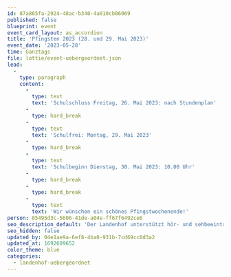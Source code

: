 ```yaml
---
id: 87a865fa-2924-48ac-b340-4a010cb06069
published: false
blueprint: event
event_card_layout: as_accordion
title: 'Pfingsten 2023 (28. und 29. Mai 2023)'
event_date: '2023-05-28'
time: Ganztags
file: lottie/event-uebergeordnet.json
lead:
  -
    type: paragraph
    content:
      -
        type: text
        text: 'Schulschluss Freitag, 26. Mai 2023: nach Stundenplan'
      -
        type: hard_break
      -
        type: text
        text: 'Schulfrei: Montag, 29. Mai 2023'
      -
        type: hard_break
      -
        type: text
        text: 'Schulbeginn Dienstag, 30. Mai 2023: 10.00 Uhr'
      -
        type: hard_break
      -
        type: hard_break
      -
        type: text
        text: 'Wir wünschen ein schönes Pfingstwochenende!'
person: 85495d3c-5606-41de-a04e-ff67f6492ce6
seo_description_default: 'Der Landenhof unterstützt hör- und sehbeeinträchtigte Kinder & Jugendliche in ihrem selbstbestimmten Leben durch Förderung ihrer Fähigkeiten & Entwicklung'
seo_hidden: false
updated_by: 04e1ae9a-6ef8-4ba0-931b-7cd69cc0d3a2
updated_at: 1692609652
color_theme: blue
categories:
  - landenhof-uebergeordnet
---
```

